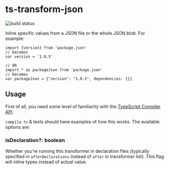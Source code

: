 # ts-transform-json

![build status](https://travis-ci.org/longlho/ts-transform-json.svg?branch=master)

Inline specific values from a JSON file or the whole JSON blob. For example:

```
import {version} from 'package.json'
// becomes
var version = '1.0.5'

// OR
import * as packageJson from 'package.json'
// becomes
var packageJson = {"version": "1.0.5", dependencies: {}}
```

## Usage

First of all, you need some level of familiarity with the [TypeScript Compiler API](https://github.com/Microsoft/TypeScript/wiki/Using-the-Compiler-API).

`compile.ts` & tests should have examples of how this works. The available options are:

### isDeclaration?: boolean
Whether you're running this transformer in declaration files (typically specified in `afterDeclarations` instead of `after` in transformer list). This flag will inline types
instead of actual value.

